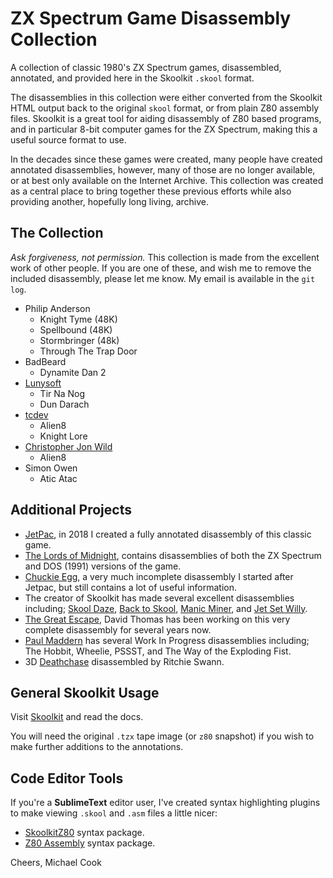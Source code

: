 # ZX Spectrum Game Disassembly Collection

A collection of classic 1980's ZX Spectrum games, disassembled, annotated,
and provided here in the Skoolkit `.skool` format.

The disassemblies in this collection were either converted from the Skoolkit
HTML output back to the original `skool` format, or from plain Z80 assembly
files. Skoolkit is a great tool for aiding disassembly of Z80 based programs,
and in particular 8-bit computer games for the ZX Spectrum, making this a
useful source format to use.

In the decades since these games were created, many people have created
annotated disassemblies, however, many of those are no longer available, or at
best only available on the Internet Archive. This collection was created as a
central place to bring together these previous efforts while also providing
another, hopefully long living, archive.


## The Collection

_Ask forgiveness, not permission._ This collection is made from the excellent
work of other people. If you are one of these, and wish me to remove the
included disassembly, please let me know. My email is available in the `git log`.

* Philip Anderson
  - Knight Tyme (48K)
  - Spellbound (48K)
  - Stormbringer (48k)
  - Through The Trap Door
* BadBeard
  - Dynamite Dan 2
* [Lunysoft](http://www.luny.co.uk)
  - Tir Na Nog
  - Dun Darach
* [tcdev](http://members.iinet.net.au/~msmcdoug/zx/)
  - Alien8
  - Knight Lore
* [Christopher Jon Wild](http://www.icemark.com/downloads/)
  - Alien8
* Simon Owen
  - Atic Atac


## Additional Projects

* [JetPac](https://github.com/mrcook/jetpac-disassembly), in 2018 I created a
  fully annotated disassembly of this classic game.
* [The Lords of Midnight](https://github.com/mrcook/lords-of-midnight-disassembly), contains
  disassemblies of both the ZX Spectrum and DOS (1991) versions of the game.
* [Chuckie Egg](https://github.com/mrcook/chuckie-egg-disassembly), a very much incomplete
  disassembly I started after Jetpac, but still contains a lot of useful information.
* The creator of Skoolkit has made several excellent disassemblies including;
  [Skool Daze](https://github.com/skoolkid/skooldaze), [Back to Skool](https://github.com/skoolkid/backtoskool),
  [Manic Miner](https://github.com/skoolkid/manicminer), and [Jet Set Willy](https://github.com/skoolkid/jetsetwilly).
* [The Great Escape](https://github.com/dpt/The-Great-Escape), David Thomas has
  been working on this very complete disassembly for several years now.
* [Paul Maddern](https://github.com/pobtastic) has several Work In Progress disassemblies
  including; The Hobbit, Wheelie, PSSST, and The Way of the Exploding Fist.
* 3D [Deathchase](https://github.com/Ritchie333/deathchase) disassembled by Ritchie Swann.


## General Skoolkit Usage

Visit [Skoolkit](https://skoolkit.ca/) and read the docs.

You will need the original `.tzx` tape image (or `z80` snapshot) if you wish
to make further additions to the annotations.


## Code Editor Tools

If you're a **SublimeText** editor user, I've created syntax highlighting
plugins to make viewing `.skool` and `.asm` files a little nicer:

* [SkoolkitZ80](https://packagecontrol.io/packages/SkoolkitZ80) syntax package.
* [Z80 Assembly](https://packagecontrol.io/packages/Z80%20Assembly) syntax package.

Cheers,
Michael Cook
